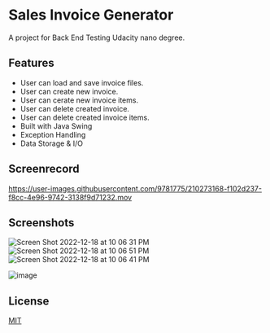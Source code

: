 
# Sales Invoice Generator

A project for Back End Testing Udacity nano degree.


## Features

- User can load and save invoice files.
- User can create new invoice.
- User can cerate new invoice items.
- User can delete created invoice.
- User can delete created invoice items.
- Built with Java Swing
- Exception Handling
- Data Storage & I/O

## Screenrecord
https://user-images.githubusercontent.com/9781775/210273168-f102d237-f8cc-4e96-9742-3138f9d71232.mov


## Screenshots

![Screen Shot 2022-12-18 at 10 06 31 PM](https://user-images.githubusercontent.com/9781775/208317621-46430d5e-f2f9-4d7d-b319-3395d514e7cc.png)
![Screen Shot 2022-12-18 at 10 06 51 PM](https://user-images.githubusercontent.com/9781775/208317611-21e53eb5-b6b8-48a1-b58c-f207ad530c28.png)
![Screen Shot 2022-12-18 at 10 06 41 PM](https://user-images.githubusercontent.com/9781775/208317619-c3e5a27c-dfab-4bdd-8311-9e4b10d321b6.png)

![image](https://user-images.githubusercontent.com/9781775/209709490-fd8d0afe-0200-4308-8dfb-925693b19bb6.png)

## License

[MIT](https://choosealicense.com/licenses/mit/)

